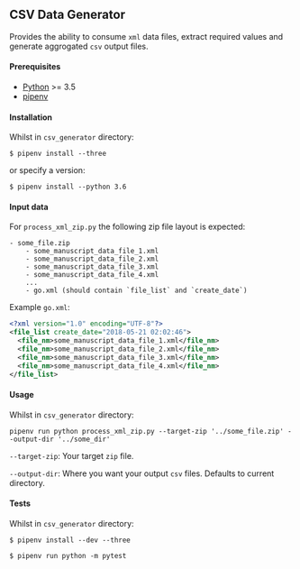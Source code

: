 ## CSV Data Generator

Provides the ability to consume `xml` data files, extract required values and generate aggrogated `csv` output files. 

#### Prerequisites

- [Python](https://www.python.org/) >= 3.5
- [pipenv](https://github.com/pypa/pipenv)

#### Installation

Whilst in `csv_generator` directory:

`$ pipenv install --three`

or specify a version:

`$ pipenv install --python 3.6`

#### Input data

For `process_xml_zip.py` the following zip file layout is expected:

```
- some_file.zip
    - some_manuscript_data_file_1.xml
    - some_manuscript_data_file_2.xml
    - some_manuscript_data_file_3.xml
    - some_manuscript_data_file_4.xml
    ...
    - go.xml (should contain `file_list` and `create_date`)
```   

Example `go.xml`:

```xml
<?xml version="1.0" encoding="UTF-8"?>
<file_list create_date="2018-05-21 02:02:46">
  <file_nm>some_manuscript_data_file_1.xml</file_nm>
  <file_nm>some_manuscript_data_file_2.xml</file_nm>
  <file_nm>some_manuscript_data_file_3.xml</file_nm>
  <file_nm>some_manuscript_data_file_4.xml</file_nm>
</file_list>
```

#### Usage

Whilst in `csv_generator` directory:

`pipenv run python process_xml_zip.py --target-zip '../some_file.zip' --output-dir '../some_dir'`

`--target-zip`: Your target `zip` file.

`--output-dir`: Where you want your output `csv` files. Defaults to current directory.

#### Tests

Whilst in `csv_generator` directory:

`$ pipenv install --dev --three`

`$ pipenv run python -m pytest`